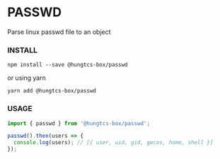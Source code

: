 PASSWD
====
Parse linux passwd file to an object

### INSTALL
```
npm install --save @hungtcs-box/passwd
```
or using yarn
```
yarn add @hungtcs-box/passwd
```

### USAGE
```ts
import { passwd } from '@hungtcs-box/passwd';

passwd().then(users => {
  console.log(users); // [{ user, uid, gid, gecos, home, shell }]
});
```
